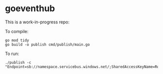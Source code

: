# goeventhub

This is a work-in-progress repo:

To compile:

```
go mod tidy
go build -o publish cmd/publish/main.go
```

To run:

```
./publish -c "Endpoint=sb://namespace.servicebus.windows.net/;SharedAccessKeyName=RootManageSharedAccessKey;SharedAccessKey=superSecret1234=;EntityPath=hubName"
```